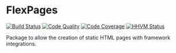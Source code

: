# FlexPages

[![Build Status](https://img.shields.io/travis/FlexCoders/FlexPages.svg?style=flat-square)](https://travis-ci.org/FlexCoders/FlexPages)
[![Code Quality](https://img.shields.io/scrutinizer/g/FlexCoders/FlexPages.svg?style=flat-square)](https://scrutinizer-ci.com/g/FlexCoders/FlexPages/)
[![Code Coverage](https://img.shields.io/scrutinizer/coverage/g/FlexCoders/FlexPages.svg?style=flat-square)](https://scrutinizer-ci.com/g/FlexCoders/FlexPages/)
[![HHVM Status](https://img.shields.io/hhvm/FlexCoders/FlexPages.svg?style=flat-square)](http://hhvm.h4cc.de/package/FlexCoders/FlexPages)

Package to allow the creation of static HTML pages with framework integrations.
